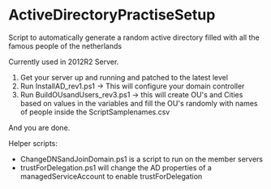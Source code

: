 # ActiveDirectoryPractiseSetup
Script to automatically generate a random active directory filled with all the famous people of the netherlands

Currently used in 2012R2 Server. 

1. Get your server up and running and patched to the latest level
2. Run InstallAD_rev1.ps1 -> This will configure your domain controller
3. Run BuildOUsandUsers_rev3.ps1 -> this will create OU's and Cities based on values in the variables and fill the OU's randomly with names of people inside the ScriptSamplenames.csv

And you are done.

Helper scripts:

- ChangeDNSandJoinDomain.ps1 is a script to run on the member servers
- trustForDelegation.ps1 will change the AD properties of a managedServiceAccount to enable trustForDelegation
